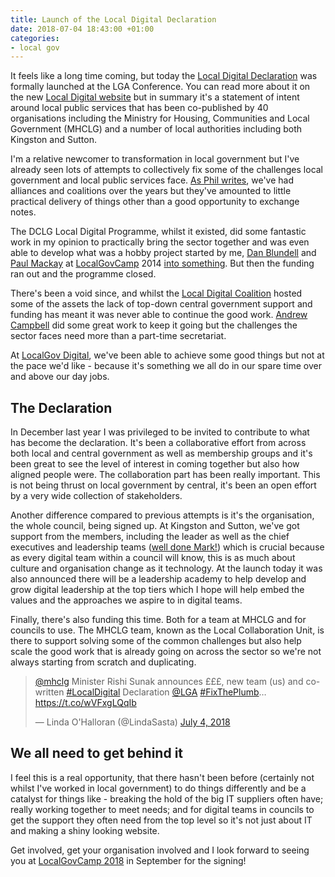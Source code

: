 ```yaml
---
title: Launch of the Local Digital Declaration
date: 2018-07-04 18:43:00 +01:00
categories:
- local gov
---
```


It feels like a long time coming, but today the [Local Digital Declaration](https://localdigital.gov.uk/declaration) was formally launched at the LGA Conference. You can read more about it on the new [Local Digital website](https://localdigital.gov.uk) but in summary it's a statement of intent around local public services that has been co-published by 40 organisations including the Ministry for Housing, Communities and Local Government (MHCLG) and a number of local authorities including both Kingston and Sutton.

I'm a relative newcomer to transformation in local government but I've already seen lots of attempts to collectively fix some of the challenges local government and local public services face. [As Phil writes](http://philrumens.blogspot.com/2018/07/the-local-digital-declaration.html), we've had alliances and coalitions over the years but they've amounted to little practical delivery of things other than a good opportunity to exchange notes.

The DCLG Local Digital Programme, whilst it existed, did some fantastic work in my opinion to practically bring the sector together and was even able to develop what was a hobby project started by me, [Dan Blundell](https://twitter.com/danblundell) and [Paul Mackay](https://twitter.com/pmackay) at [LocalGovCamp](https://localgov.digital/localgovcamp) 2014 [into something](https://www.localdigitalcoalition.uk/product/local-waste-service-standards-project/). But then the funding ran out and the programme closed.

There's been a void since, and whilst the [Local Digital Coalition](https://www.localdigitalcoalition.uk/) hosted some of the assets the lack of top-down central government support and funding has meant it was never able to continue the good work. [Andrew Campbell](https://twitter.com/andrewcambeul) did some great work to keep it going but the challenges the sector faces need more than a part-time secretariat.

At [LocalGov Digital](https://localgov.digital/), we've been able to achieve some good things but not at the pace we'd like - because it's something we all do in our spare time over and above our day jobs.

## The Declaration

In December last year I was privileged to be invited to contribute to what has become the declaration. It's been a collaborative effort from across both local and central government as well as membership groups and it's been great to see the level of interest in coming together but also how aligned people were. The collaboration part has been really important. This is not being thrust on local government by central, it's been an open effort by a very wide collection of stakeholders.

Another difference compared to previous attempts is it's the organisation, the whole council, being signed up. At Kingston and Sutton, we've got support from the members, including the leader as well as the chief executives and leadership teams ([well done Mark!](https://twitter.com/marklumley)) which is crucial because as every digital team within a council will know, this is as much about culture and organisation change as it technology. At the launch today it was also announced there will be a leadership academy to help develop and grow digital leadership at the top tiers which I hope will help embed the values and the approaches we aspire to in digital teams.

Finally, there's also funding this time. Both for a team at MHCLG and for councils to use. The MHCLG team, known as the Local Collaboration Unit, is there to support solving some of the common challenges but also help scale the good work that is already going on across the sector so we're not always starting from scratch and duplicating.

<blockquote class="twitter-tweet" data-lang="en"><p lang="en" dir="ltr"><a href="https://twitter.com/mhclg?ref_src=twsrc%5Etfw">@mhclg</a> Minister Rishi Sunak announces £££, new team (us) and co-written <a href="https://twitter.com/hashtag/LocalDigital?src=hash&amp;ref_src=twsrc%5Etfw">#LocalDigital</a> Declaration <a href="https://twitter.com/LGA?ref_src=twsrc%5Etfw">@LGA</a> <a href="https://twitter.com/hashtag/FixThePlumb?src=hash&amp;ref_src=twsrc%5Etfw">#FixThePlumb</a>… <a href="https://t.co/wVFxgLQqIb">https://t.co/wVFxgLQqIb</a></p>&mdash; Linda O&#39;Halloran (@LindaSasta) <a href="https://twitter.com/LindaSasta/status/1014538755527458816?ref_src=twsrc%5Etfw">July 4, 2018</a></blockquote>
<script async src="https://platform.twitter.com/widgets.js" charset="utf-8"></script>

## We all need to get behind it

I feel this is a real opportunity, that there hasn't been before (certainly not whilst I've worked in local government) to do things differently and be a catalyst for things like - breaking the hold of the big IT suppliers often have; really working together to meet needs; and for digital teams in councils to get the support they often need from the top level so it's not just about IT and making a shiny looking website.

Get involved, get your organisation involved and I look forward to seeing you at [LocalGovCamp 2018](https://localgov.digital/localgovcamp) in September for the signing!
